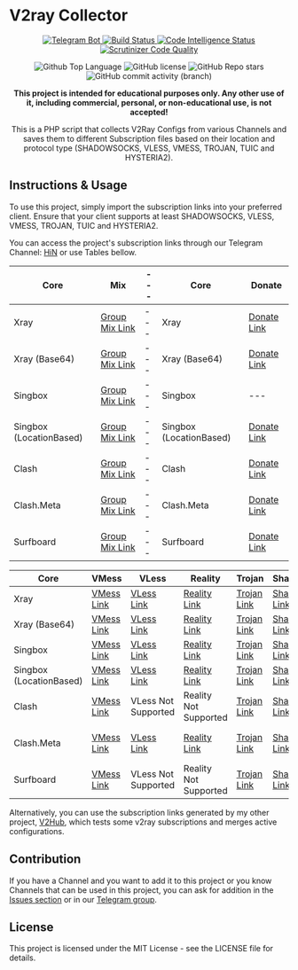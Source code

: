 # V2ray Collector

<p align="center">
  <a href="https://t.me/Here_is_Nowhwere">
    <img src="https://img.shields.io/badge/Telegram_Bot-@Here_is_Nowhwere-darkblue?style=flat&logo=telegram" alt="Telegram Bot">
  </a>
  <a href="https://scrutinizer-ci.com/g/KoshulaDora/TelegramV2rayCollector/build-status/main">
    <img src="https://scrutinizer-ci.com/g/KoshulaDora/TelegramV2rayCollector/badges/build.png?b=main" alt="Build Status">
  </a>
  <a href="https://scrutinizer-ci.com/code-intelligence">
    <img src="https://scrutinizer-ci.com/g/KoshulaDora/TelegramV2rayCollector/badges/code-intelligence.svg?b=main" alt="Code Intelligence Status">
  </a>
  <a href="https://scrutinizer-ci.com/g/KoshulaDora/TelegramV2rayCollector/?branch=main">
    <img src="https://img.shields.io/scrutinizer/quality/g/KoshulaDora/TelegramV2rayCollector?style=flat&logo=scrutinizerci" alt="Scrutinizer Code Quality">
  </a>
</p>

<p align="center">
  <img src="https://img.shields.io/github/languages/top/KoshulaDora/TelegramV2rayCollector?color=5D6D7E" alt="Github Top Language">
  <img src="https://img.shields.io/github/license/KoshulaDora/TelegramV2rayCollector?color=5D6D7E" alt="GitHub license">
  <img alt="GitHub Repo stars" src="https://img.shields.io/github/stars/KoshulaDora/TelegramV2rayCollector">
  <img alt="GitHub commit activity (branch)" src="https://img.shields.io/github/commit-activity/t/KoshulaDora/TelegramV2rayCollector">
</p>

<p align="center">
  <b>This project is intended for educational purposes only. Any other use of it, including commercial, personal, or non-educational use, is not accepted!</b>
</p>

<p align="center">This is a PHP script that collects V2Ray Configs from various Channels and saves them to different Subscription files based on their location and protocol type (SHADOWSOCKS, VLESS, VMESS, TROJAN, TUIC and HYSTERIA2).</p>

## Instructions & Usage

To use this project, simply import the subscription links into your preferred client. Ensure that your client supports at least SHADOWSOCKS, VLESS, VMESS, TROJAN, TUIC and HYSTERIA2.

You can access the project's subscription links through our Telegram Channel: [HiN](https://t.me/Here_is_Nowhwere) or use Tables bellow.

| Core | Mix | --- | Core | Donate |
| --- | --- | --- | --- | --- |
| Xray | [Group Mix Link](https://raw.githubusercontent.com/KoshulaDora/TelegramV2rayCollector/main/sub/normal/mix) | --- | Xray | [Donate Link](https://raw.githubusercontent.com/KoshulaDora/TelegramV2rayCollector/main/sub/normal/donated) |
| Xray (Base64) | [Group Mix Link](https://raw.githubusercontent.com/KoshulaDora/TelegramV2rayCollector/main/sub/base64/mix) | --- | Xray (Base64) | [Donate Link](https://raw.githubusercontent.com/KoshulaDora/TelegramV2rayCollector/main/sub/base64/donated) |
| Singbox | [Group Mix Link](https://raw.githubusercontent.com/KoshulaDora/TelegramV2rayCollector/main/singbox/sfasfi/mixLite.json) | --- | Singbox | --- |
| Singbox (LocationBased) | [Group Mix Link](https://raw.githubusercontent.com/KoshulaDora/TelegramV2rayCollector/main/singbox/sfasfi/mix.json) | --- | Singbox (LocationBased) | [Donate Link](https://api.KoshulaDora.link/singbox/?url=https%3A%2F%2Fraw.githubusercontent.com%2FKoshulaDora%2FTelegramV2rayCollector%2Fmain%2Fsub%2Fbase64%2Fdonated&limit=0&tun=true) |
| Clash | [Group Mix Link](https://api.KoshulaDora.link/toClash/?url=https%3A%2F%2Fraw.githubusercontent.com%2FKoshulaDora%2FTelegramV2rayCollector%2Fmain%2Fsub%2Fbase64%2Fmix&type=clash&process=full) | --- | Clash | [Donate Link](https://api.KoshulaDora.link/toClash/?url=https%3A%2F%2Fraw.githubusercontent.com%2FKoshulaDora%2FTelegramV2rayCollector%2Fmain%2Fsub%2Fbase64%2Fdonated&type=clash&process=full) |
| Clash.Meta | [Group Mix Link](https://api.KoshulaDora.link/toClash/?url=https%3A%2F%2Fraw.githubusercontent.com%2FKoshulaDora%2FTelegramV2rayCollector%2Fmain%2Fsub%2Fbase64%2Fmix&type=meta&process=full) | --- | Clash.Meta | [Donate Link](https://api.KoshulaDora.link/toClash/?url=https%3A%2F%2Fraw.githubusercontent.com%2FKoshulaDora%2FTelegramV2rayCollector%2Fmain%2Fsub%2Fbase64%2Fdonated&type=meta&process=full) |
| Surfboard | [Group Mix Link](https://api.KoshulaDora.link/toClash/?url=https%3A%2F%2Fraw.githubusercontent.com%2FKoshulaDora%2FTelegramV2rayCollector%2Fmain%2Fsub%2Fbase64%2Fmix&type=surfboard&process=full) | --- | Surfboard | [Donate Link](https://api.KoshulaDora.link/toClash/?url=https%3A%2F%2Fraw.githubusercontent.com%2FKoshulaDora%2FTelegramV2rayCollector%2Fmain%2Fsub%2Fbase64%2Fdonated&type=surfboard&process=full) |

| Core | VMess | VLess | Reality | Trojan | Shadowsocks | Tuic | Hysteria2 |
| --- | --- | --- | --- | --- | --- | --- | --- |
| Xray | [VMess Link](https://raw.githubusercontent.com/KoshulaDora/TelegramV2rayCollector/main/sub/normal/vmess) | [VLess Link](https://raw.githubusercontent.com/KoshulaDora/TelegramV2rayCollector/main/sub/normal/vless) | [Reality Link](https://raw.githubusercontent.com/KoshulaDora/TelegramV2rayCollector/main/sub/normal/reality) | [Trojan Link](https://raw.githubusercontent.com/KoshulaDora/TelegramV2rayCollector/main/sub/normal/trojan) | [Shadowsocks Link](https://raw.githubusercontent.com/KoshulaDora/TelegramV2rayCollector/main/sub/normal/shadowsocks) | [Tuic Link](https://raw.githubusercontent.com/KoshulaDora/TelegramV2rayCollector/main/sub/normal/tuic) | [Hysteria2 Link](https://raw.githubusercontent.com/KoshulaDora/TelegramV2rayCollector/main/sub/normal/hysteria2) |
| Xray (Base64) | [VMess Link](https://raw.githubusercontent.com/KoshulaDora/TelegramV2rayCollector/main/sub/base64/vmess) | [VLess Link](https://raw.githubusercontent.com/KoshulaDora/TelegramV2rayCollector/main/sub/base64/vless) | [Reality Link](https://raw.githubusercontent.com/KoshulaDora/TelegramV2rayCollector/main/sub/base64/reality) | [Trojan Link](https://raw.githubusercontent.com/KoshulaDora/TelegramV2rayCollector/main/sub/base64/trojan) | [Shadowsocks Link](https://raw.githubusercontent.com/KoshulaDora/TelegramV2rayCollector/main/sub/base64/shadowsocks) | [Tuic Link](https://raw.githubusercontent.com/KoshulaDora/TelegramV2rayCollector/main/sub/base64/tuic) | [Hysteria2 Link](https://raw.githubusercontent.com/KoshulaDora/TelegramV2rayCollector/main/sub/base64/hysteria2) |
| Singbox | [VMess Link](https://raw.githubusercontent.com/KoshulaDora/TelegramV2rayCollector/main/singbox/sfasfi/vmessLite.json) | [VLess Link](https://raw.githubusercontent.com/KoshulaDora/TelegramV2rayCollector/main/singbox/sfasfi/vlessLite.json) | [Reality Link](https://raw.githubusercontent.com/KoshulaDora/TelegramV2rayCollector/main/singbox/sfasfi/realityLite.json) | [Trojan Link](https://raw.githubusercontent.com/KoshulaDora/TelegramV2rayCollector/main/singbox/sfasfi/trojanLite.json) | [Shadowsocks Link](https://raw.githubusercontent.com/KoshulaDora/TelegramV2rayCollector/main/singbox/sfasfi/shadowsocksLite.json) | [Tuic Link](https://raw.githubusercontent.com/KoshulaDora/TelegramV2rayCollector/main/singbox/sfasfi/tuicLite.json) | [Hysteria2 Link](https://raw.githubusercontent.com/KoshulaDora/TelegramV2rayCollector/main/singbox/sfasfi/hysteria2Lite.json) |
| Singbox (LocationBased) | [VMess Link](https://raw.githubusercontent.com/KoshulaDora/TelegramV2rayCollector/main/singbox/sfasfi/vmess.json) | [VLess Link](https://raw.githubusercontent.com/KoshulaDora/TelegramV2rayCollector/main/singbox/sfasfi/vless.json) | [Reality Link](https://raw.githubusercontent.com/KoshulaDora/TelegramV2rayCollector/main/singbox/sfasfi/reality.json) | [Trojan Link](https://raw.githubusercontent.com/KoshulaDora/TelegramV2rayCollector/main/singbox/sfasfi/trojan.json) | [Shadowsocks Link](https://raw.githubusercontent.com/KoshulaDora/TelegramV2rayCollector/main/singbox/sfasfi/shadowsocks.json) | [Tuic Link](https://raw.githubusercontent.com/KoshulaDora/TelegramV2rayCollector/main/singbox/sfasfi/tuic.json) | [Hysteria2 Link](https://raw.githubusercontent.com/KoshulaDora/TelegramV2rayCollector/main/singbox/sfasfi/hysteria2.json) |
| Clash | [VMess Link](https://api.KoshulaDora.link/toClash/?url=https%3A%2F%2Fraw.githubusercontent.com%2FKoshulaDora%2FTelegramV2rayCollector%2Fmain%2Fsub%2Fbase64%2Fvmess&type=clash&process=full) | VLess Not Supported | Reality Not Supported | [Trojan Link](https://api.KoshulaDora.link/toClash/?url=https%3A%2F%2Fraw.githubusercontent.com%2FKoshulaDora%2FTelegramV2rayCollector%2Fmain%2Fsub%2Fbase64%2Ftrojan&type=clash&process=full) | [Shadowsocks Link](https://api.KoshulaDora.link/toClash/?url=https%3A%2F%2Fraw.githubusercontent.com%2FKoshulaDora%2FTelegramV2rayCollector%2Fmain%2Fsub%2Fbase64%2Fshadowsocks&type=clash&process=full) | Tuic Not Supported | Hysteria2 Not Supported |
| Clash.Meta | [VMess Link](https://api.KoshulaDora.link/toClash/?url=https%3A%2F%2Fraw.githubusercontent.com%2FKoshulaDora%2FTelegramV2rayCollector%2Fmain%2Fsub%2Fbase64%2Fvmess&type=meta&process=full) | [VLess Link](https://api.KoshulaDora.link/toClash/?url=https%3A%2F%2Fraw.githubusercontent.com%2FKoshulaDora%2FTelegramV2rayCollector%2Fmain%2Fsub%2Fbase64%2Fvless&type=meta&process=full) | [Reality Link](https://api.KoshulaDora.link/toClash/?url=https%3A%2F%2Fraw.githubusercontent.com%2FKoshulaDora%2FTelegramV2rayCollector%2Fmain%2Fsub%2Fbase64%2Freality&type=meta&process=full) | [Trojan Link](https://api.KoshulaDora.link/toClash/?url=https%3A%2F%2Fraw.githubusercontent.com%2FKoshulaDora%2FTelegramV2rayCollector%2Fmain%2Fsub%2Fbase64%2Ftrojan&type=meta&process=full) | [Shadowsocks Link](https://api.KoshulaDora.link/toClash/?url=https%3A%2F%2Fraw.githubusercontent.com%2FKoshulaDora%2FTelegramV2rayCollector%2Fmain%2Fsub%2Fbase64%2Fshadowsocks&type=meta&process=full) | Tuic Not Supported  | Hysteria2 Not Supported  |
| Surfboard | [VMess Link](https://api.KoshulaDora.link/toClash/?url=https%3A%2F%2Fraw.githubusercontent.com%2FKoshulaDora%2FTelegramV2rayCollector%2Fmain%2Fsub%2Fbase64%2Fvmess&type=surfboard&process=full) | VLess Not Supported  | Reality Not Supported  | [Trojan Link](https://api.KoshulaDora.link/toClash/?url=https%3A%2F%2Fraw.githubusercontent.com%2FKoshulaDora%2FTelegramV2rayCollector%2Fmain%2Fsub%2Fbase64%2Ftrojan&type=surfboard&process=full) | [Shadowsocks Link](https://api.KoshulaDora.link/toClash/?url=https%3A%2F%2Fraw.githubusercontent.com%2FKoshulaDora%2FTelegramV2rayCollector%2Fmain%2Fsub%2Fbase64%2Fshadowsocks&type=surfboard&process=full) | Tuic Not Supported  | Hysteria2 Not Supported  |

Alternatively, you can use the subscription links generated by my other project, [V2Hub](https://github.com/KoshulaDora/V2Hub), which tests some v2ray subscriptions and merges active configurations.

## Contribution

If you have a Channel and you want to add it to this project or you know Channels that can be used in this project, you can ask for addition in the [Issues section](https://github.com/KoshulaDora/TelegramV2rayCollector/issues/43) or in our [Telegram group](https://t.me/hingroup).

## License

This project is licensed under the MIT License - see the LICENSE file for details.
